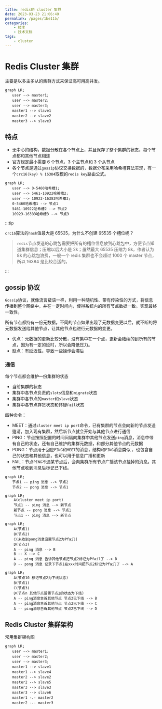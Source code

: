 ```yaml
---
title: redis的 cluster 集群
date: 2023-03-23 21:06:40
permalink: /pages/1be11b/
categories:
    - 技术
    - 技术文档
tags:
    - cluster
---
```


# Redis Cluster 集群

主要是以多主多从的集群方式来保证高可用高并发。

```mermaid
graph LR;
　　user --> master1;
　　user --> master2;
　　user --> master3;
　　master1 --> slave1
　　master2 --> slave2
　　master3 --> slave3
```

## 特点

-   无中心的结构，数据分散在各个节点上，并且保存了整个集群的状态，每个节点都和其他节点相连
-   官方规定最小需要 6 个节点，3 个主节点和 3 个从节点
-   各个节点是通过`gossip`协议交换数据的，数据分布采用哈希槽算法实现，有一个`crc16(key) % 16384`取模的`redis key`路由公式。

```mermaid
graph LR;
　　user --> 0-5460哈希槽1;
　　user --> 5461-10922哈希槽2;
　　user --> 10923-16383哈希槽3;
　　0-5460哈希槽1 --> 节点1
　　5461-10922哈希槽2 --> 节点2
　　10923-16383哈希槽3 --> 节点3
```

:::tip

`crc16`算法的`hash`值最大是 65535，为什么不创建 65535 个槽位呢？

> `redis`节点发送的心跳包需要把所有的槽位信息放到心跳包中，方便节点知道集群信息；压缩以后大小是 2k；虽然最大 65535 压缩为 8k，作者认为 8k 的心跳包浪费，一般一个 redis 集群也不会超过 1000 个 master 节点，所以 16384 是比较合适的。

:::

## gossip 协议

`Gossip`协议，就像流言蜚语一样，利用一种随机性、带有传染性的方式，将信息传播到整个网络中，并在一定时间内，使得系统内的所有节点数据一致。实现最终一致性。

所有节点都持有一份元数据，不同的节点如果出现了元数据变更以后，就不断的将元数据发送给其他节点，让其他节点也进行元数据的变更。

-   优点：元数据的更新比较分散，没有集中在一个点，更新会陆续的到所有的节点，因为有一定的延时，所以会降低压力。
-   缺点：有延迟性，导致一些操作会滞后

### 通信

每个节点都会维护一份集群的状态

-   当前集群的状态
-   集群中各节点负责的`slots`信息和`migrate`状态
-   集群中各节点的`master`和`slave`状态
-   集群中各节点存货状态和怀疑`Fail`状态

四种命令：

-   MEET：通过`cluster meet ip port`命令，已有集群的节点会向新的节点发送邀请，加入现有集群，然后新节点就会开始与其他节点进行通信
-   PING：节点按照配置的时间间隔向集群中其他节点发送`ping`消息，消息中带有自己的状态，还有自己维护的集群元数据，和部分其他节点的元数据
-   PONG：节点用于回应`PING`和`MEET`的消息，结构和`PING`消息类似 ，也包含自己的状态和其他信息，也可以用于信息广播和更新
-   FAIL：节点`PING`不通某节点后，会向集群所有节点广播该节点挂掉的消息。其他节点收到消息后标记已下线。

```mermaid
graph LR;
　　节点1 -- ping 消息 --> 节点2
　　节点2 -- pong 消息 --> 节点1
```

```mermaid
graph LR;
	A(cluster meet ip port)
	节点1 -- ping 消息 --> 新节点
	新节点 -- pong 消息 --> 节点1
	节点1 -- ping 消息 --> 新节点

```

```mermaid
graph LR;
	A(节点1)
	B(节点2)
	C(未收到pong消息设置节点2为Pfail)
	D(节点3)
	A -- ping 消息 --> B
	B -- X --> C
	A -- ping 消息 告诉其他节点把节点2标记为Pfail了 --> D
	D -- pong 消息 记录下节点1在xxx时间把节点2标记为Pfail了 --> A
```

```mermaid
graph LR;
	A(节点10 标记节点2为下线状态)
	B(节点1)
	C(节点3)
	D(节点n 其他节点设置节点2的状态为下线)
	A -- ping消息告诉其他节点 节点2已下线 --> B
	A -- ping消息告诉其他节点 节点2已下线 --> C
	A -- ping消息告诉其他节点 节点2已下线 --> D
```

## Redis Cluster 集群架构

常用集群架构图

```mermaid
graph LR;
　　user --> master1;
　　user --> master2;
　　user --> master3;
　　master1 --> slave1
　　master1 --> slave4
　　master2 --> slave2
　　master2 --> slave5
　　master3 --> slave3
　　master3 --> slave6
　　master1 -.- master2
　　master2 -.- master3
```
